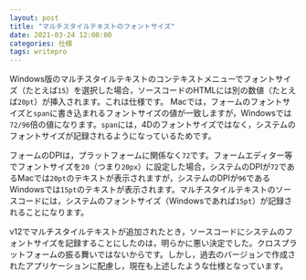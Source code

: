 ```yaml
---
layout: post
title: "マルチスタイルテキストのフォントサイズ"
date: 2021-03-24 12:00:00
categories: 仕様
tags: writepro 
---
```



Windows版のマルチスタイルテキストのコンテキストメニューでフォントサイズ（たとえば`15`）を選択した場合，ソースコードのHTMLには別の数値（たとえば`20pt`）が挿入されます。これは仕様です。 Macでは，フォームのフォントサイズと`span`に書き込まれるフォントサイズの値が一致しますが，Windowsでは`72/96`倍の値になります。`span`には，4Dのフォントサイズではなく，システムのフォントサイズが記録されるようになっているためです。

フォームのDPIは，プラットフォームに関係なく`72`です。フォームエディター等でフォントサイズを`20`（つまり`20px`）に設定した場合，システムのDPIが`72`であるMacでは`20pt`のテキストが表示されますが，システムのDPIが`96`であるWindowsでは`15pt`のテキストが表示されます。マルチスタイルテキストのソースコードには，システムのフォントサイズ（Windowsであれば`15pt`）が記録されることになります。

v12でマルチスタイルテキストが追加されたとき，ソースコードにシステムのフォントサイズを記録することにしたのは，明らかに悪い決定でした。クロスプラットフォームの振る舞いではないからです。しかし，過去のバージョンで作成されたアプリケーションに配慮し，現在も上述したような仕様となっています。
